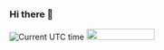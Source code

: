### Hi there 👋
![Current UTC time](https://jojoee.jojoee.com/api/utcnow?refresh)
<img src="https://jojoee.jojoee.com/api/utcnow?refresh" width="120" height="20">
<!--
**xavpain/xavpain** is a ✨ _special_ ✨ repository because its `README.md` (this file) appears on your GitHub profile.

Here are some ideas to get you started:

- 🔭 I’m currently working on ...
- 🌱 I’m currently learning ...
- 👯 I’m looking to collaborate on ...
- 🤔 I’m looking for help with ...
- 💬 Ask me about ...
- 📫 How to reach me: ...
- 😄 Pronouns: ...
- ⚡ Fun fact: ...
-->
